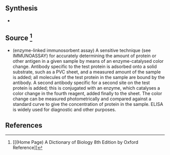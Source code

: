 ## Synthesis
- 
## Source [^1]
- (enzyme-linked immunosorbent assay) A sensitive technique (see IMMUNOASSAY) for accurately determining the amount of protein or other antigen in a given sample by means of an enzyme-catalysed color change. Antibody specific to the test protein is adsorbed onto a solid substrate, such as a PVC sheet, and a measured amount of the sample is added; all molecules of the test protein in the sample are bound by the antibody. A second antibody specific for a second site on the test protein is added; this is conjugated with an enzyme, which catalyses a color change in the fourth reagent, added finally to the sheet. The color change can be measured photometrically and compared against a standard curve to give the concentration of protein in the sample. ELISA is widely used for diagnostic and other purposes.
## References

[^1]: [[(Home Page) A Dictionary of Biology 8th Edition by Oxford Reference]]
